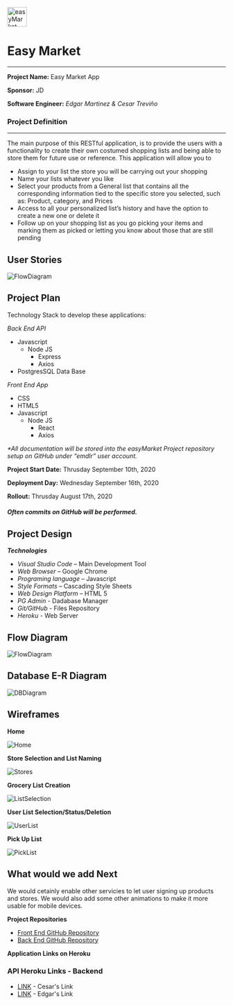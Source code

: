 <img src="https://github.com/emdlr/easymarket-frontend/blob/master/public/favicon.png" alt="easyMarket" width="45" height="45" />

# Easy Market
---
**Project Name:** Easy Market App

**Sponsor:** JD

**Software Engineer:** _Edgar Martinez & Cesar Treviño_

### Project Definition
---
The main purpose of this RESTful application, is to provide the users with a functionality to create their own costumed shopping lists and being able to store them for future use or reference.
This application will allow you to
- Assign to your list the store you will be carrying out your shopping
- Name your lists whatever you like
- Select your products from a General list that contains all the corresponding information tied to the specific store you selected, such as: Product, category, and Prices
- Access to all your personalized list’s history and have the option to create a new one or delete it
- Follow up on your shopping list as you go picking your items and marking them as picked or letting you know about those that are still pending

**User Stories**
---
![FlowDiagram](https://github.com/emdlr/easymarket-frontend/blob/master/public/user-stories.png)

**Project Plan**
---

Technology Stack to develop these applications:

 _Back End API_
- Javascript
  - Node JS
    - Express
    - Axios
- PostgresSQL Data Base

_Front End App_
- CSS
- HTML5
- Javascript
  - Node JS
    - React
    - Axios
    

 _*All documentation will be stored into the easyMarket Project repository setup on GitHub under “emdlr” user account._

**Project Start Date:** Thrusday September 10th, 2020

**Deployment Day:** Wednesday September 16th, 2020

**Rollout:** Thrusday August 17th, 2020

##### Often commits on GitHub will be performed.

**Project Design**
---

**_Technologies_**
- *Visual Studio Code* – Main Development Tool
- *Web Browser* – Google Chrome
- *Programing language* – Javascript
- *Style Formats* – Cascading Style Sheets
- *Web Design Platform* – HTML 5
- *PG Admin* - Dadabase Manager
- *Git/GitHub* - Files Repository
- *Heroku* - Web Server

**Flow Diagram**
---

![FlowDiagram](https://github.com/emdlr/easyMarket-backend/blob/master/documents/flowDiagram.png)

**Database E-R Diagram**
---

![DBDiagram](https://github.com/emdlr/easyMarket-backend/blob/master/documents/DBdiagram.png)

**Wireframes**
---

**Home**

![Home](https://github.com/emdlr/easymarket-frontend/blob/master/public/wf-home.png)

**Store Selection and List Naming**

![Stores](https://github.com/emdlr/easymarket-frontend/blob/master/public/wf-store.png)

**Grocery List Creation**

![ListSelection](https://github.com/emdlr/easymarket-frontend/blob/master/public/wf-create-list.png)

**User List Selection/Status/Deletion**

![UserList](https://github.com/emdlr/easymarket-frontend/blob/master/public/wf-user-lists.png)

**Pick Up List**

![PickList](https://github.com/emdlr/easymarket-frontend/blob/master/public/wf-pick-list.png)


**What would we add Next**
---

We would cetainly enable other servicies to let user signing up products and stores. We would also add some other animations to make it more usable for mobile devices.

**Project Repositories**
- [Front End GitHub Repository](https://github.com/emdlr/easymarket-frontend)
- [Back End GitHub Repository](https://github.com/emdlr/easyMarket-backend)

**Application Links on Heroku**

### API Heroku Links - Backend
- [LINK](https://easymarket-frontend-ct.herokuapp.com/) - Cesar's Link
- [LINK](https://easymarketapi-app.herokuapp.com/) - Edgar's Link


